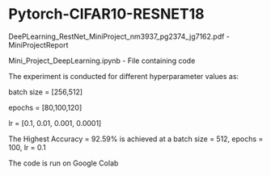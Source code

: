 # Pytorch-CIFAR10-RESNET18

DeePLearning_RestNet_MiniProject_nm3937_pg2374_jg7162.pdf - MiniProjectReport

Mini_Project_DeepLearning.ipynb - File containing code

The experiment is conducted for different hyperparameter values as: 

batch size = [256,512] 

epochs = [80,100,120] 

lr = [0.1, 0.01, 0.001, 0.0001] 

The Highest Accuracy = 92.59% is achieved at a batch size = 512, epochs = 100, lr = 0.1

The code is run on Google Colab
